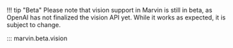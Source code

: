 !!! tip "Beta"
    Please note that vision support in Marvin is still in beta, as OpenAI has not finalized the vision API yet. While it works as expected, it is subject to change.

::: marvin.beta.vision